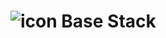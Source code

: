 # ![][stack] Base Stack

[stack]: https://raw.githubusercontent.com/neobip/shellStack/5625012a5f8ad4a207e35a355102858ab7619059/media/stack.svg "icon"
